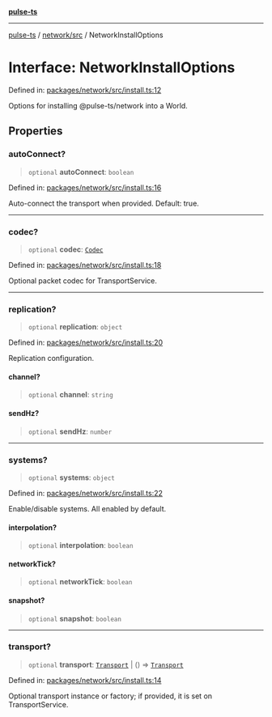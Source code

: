 [**pulse-ts**](../../../README.md)

***

[pulse-ts](../../../README.md) / [network/src](../README.md) / NetworkInstallOptions

# Interface: NetworkInstallOptions

Defined in: [packages/network/src/install.ts:12](https://github.com/jlehett/pulse-ts/blob/d786433c7cb88fe7c30a7029f46dff58815931cc/packages/network/src/install.ts#L12)

Options for installing @pulse-ts/network into a World.

## Properties

### autoConnect?

> `optional` **autoConnect**: `boolean`

Defined in: [packages/network/src/install.ts:16](https://github.com/jlehett/pulse-ts/blob/d786433c7cb88fe7c30a7029f46dff58815931cc/packages/network/src/install.ts#L16)

Auto-connect the transport when provided. Default: true.

***

### codec?

> `optional` **codec**: [`Codec`](Codec.md)

Defined in: [packages/network/src/install.ts:18](https://github.com/jlehett/pulse-ts/blob/d786433c7cb88fe7c30a7029f46dff58815931cc/packages/network/src/install.ts#L18)

Optional packet codec for TransportService.

***

### replication?

> `optional` **replication**: `object`

Defined in: [packages/network/src/install.ts:20](https://github.com/jlehett/pulse-ts/blob/d786433c7cb88fe7c30a7029f46dff58815931cc/packages/network/src/install.ts#L20)

Replication configuration.

#### channel?

> `optional` **channel**: `string`

#### sendHz?

> `optional` **sendHz**: `number`

***

### systems?

> `optional` **systems**: `object`

Defined in: [packages/network/src/install.ts:22](https://github.com/jlehett/pulse-ts/blob/d786433c7cb88fe7c30a7029f46dff58815931cc/packages/network/src/install.ts#L22)

Enable/disable systems. All enabled by default.

#### interpolation?

> `optional` **interpolation**: `boolean`

#### networkTick?

> `optional` **networkTick**: `boolean`

#### snapshot?

> `optional` **snapshot**: `boolean`

***

### transport?

> `optional` **transport**: [`Transport`](Transport.md) \| () => [`Transport`](Transport.md)

Defined in: [packages/network/src/install.ts:14](https://github.com/jlehett/pulse-ts/blob/d786433c7cb88fe7c30a7029f46dff58815931cc/packages/network/src/install.ts#L14)

Optional transport instance or factory; if provided, it is set on TransportService.
